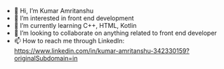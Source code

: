 - 👋 Hi, I’m Kumar Amritanshu
- 👀 I’m interested in front end development
- 🌱 I’m currently learning C++, HTML, Kotlin
- 💞️ I’m looking to collaborate on anything related to front end developer 
- 📫 How to reach me through LinkedIn: https://www.linkedin.com/in/kumar-amritanshu-342330159?originalSubdomain=in

<!---
kumaramritanshu14/kumaramritanshu14 is a ✨ special ✨ repository because its `README.md` (this file) appears on your GitHub profile.
You can click the Preview link to take a look at your changes.
--->
